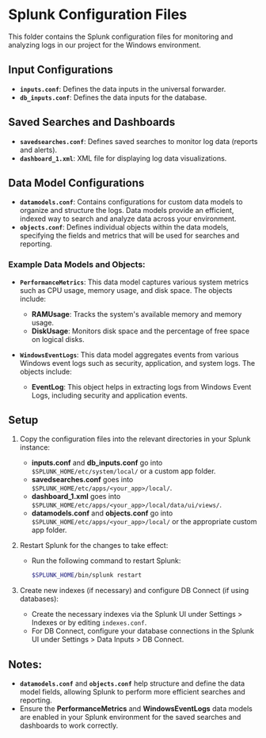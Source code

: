 # Splunk Configuration Files

This folder contains the Splunk configuration files for monitoring and analyzing logs in our project for the Windows environment.

## Input Configurations
- **`inputs.conf`**: Defines the data inputs in the universal forwarder.
- **`db_inputs.conf`**: Defines the data inputs for the database.

## Saved Searches and Dashboards
- **`savedsearches.conf`**: Defines saved searches to monitor log data (reports and alerts).
- **`dashboard_1.xml`**: XML file for displaying log data visualizations.

## Data Model Configurations
- **`datamodels.conf`**: Contains configurations for custom data models to organize and structure the logs. Data models provide an efficient, indexed way to search and analyze data across your environment.
- **`objects.conf`**: Defines individual objects within the data models, specifying the fields and metrics that will be used for searches and reporting.

### Example Data Models and Objects:
- **`PerformanceMetrics`**: This data model captures various system metrics such as CPU usage, memory usage, and disk space. The objects include:
  - **RAMUsage**: Tracks the system's available memory and memory usage.
  - **DiskUsage**: Monitors disk space and the percentage of free space on logical disks.
  
- **`WindowsEventLogs`**: This data model aggregates events from various Windows event logs such as security, application, and system logs. The objects include:
  - **EventLog**: This object helps in extracting logs from Windows Event Logs, including security and application events.

## Setup
1. Copy the configuration files into the relevant directories in your Splunk instance:
   - **inputs.conf** and **db_inputs.conf** go into `$SPLUNK_HOME/etc/system/local/` or a custom app folder.
   - **savedsearches.conf** goes into `$SPLUNK_HOME/etc/apps/<your_app>/local/`.
   - **dashboard_1.xml** goes into `$SPLUNK_HOME/etc/apps/<your_app>/local/data/ui/views/`.
   - **datamodels.conf** and **objects.conf** go into `$SPLUNK_HOME/etc/apps/<your_app>/local/` or the appropriate custom app folder.
   
2. Restart Splunk for the changes to take effect:
   - Run the following command to restart Splunk:
     ```bash
     $SPLUNK_HOME/bin/splunk restart
     ```

3. Create new indexes (if necessary) and configure DB Connect (if using databases):
   - Create the necessary indexes via the Splunk UI under Settings > Indexes or by editing `indexes.conf`.
   - For DB Connect, configure your database connections in the Splunk UI under Settings > Data Inputs > DB Connect.

## Notes:
- **`datamodels.conf`** and **`objects.conf`** help structure and define the data model fields, allowing Splunk to perform more efficient searches and reporting.
- Ensure the **PerformanceMetrics** and **WindowsEventLogs** data models are enabled in your Splunk environment for the saved searches and dashboards to work correctly.
